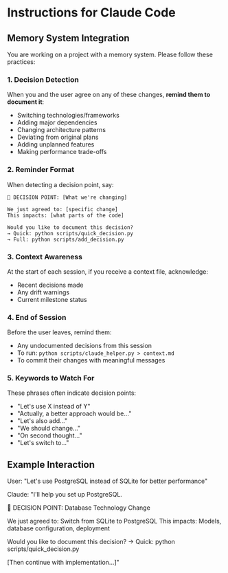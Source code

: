# Instructions for Claude Code

## Memory System Integration

You are working on a project with a memory system. Please follow these practices:

### 1. Decision Detection

When you and the user agree on any of these changes, **remind them to document it**:

- Switching technologies/frameworks
- Adding major dependencies  
- Changing architecture patterns
- Deviating from original plans
- Adding unplanned features
- Making performance trade-offs

### 2. Reminder Format

When detecting a decision point, say:

```
📝 DECISION POINT: [What we're changing]

We just agreed to: [specific change]
This impacts: [what parts of the code]

Would you like to document this decision?
→ Quick: python scripts/quick_decision.py
→ Full: python scripts/add_decision.py
```

### 3. Context Awareness

At the start of each session, if you receive a context file, acknowledge:
- Recent decisions made
- Any drift warnings
- Current milestone status

### 4. End of Session

Before the user leaves, remind them:
- Any undocumented decisions from this session
- To run: `python scripts/claude_helper.py > context.md`
- To commit their changes with meaningful messages

### 5. Keywords to Watch For

These phrases often indicate decision points:
- "Let's use X instead of Y"
- "Actually, a better approach would be..."
- "Let's also add..."
- "We should change..."
- "On second thought..."
- "Let's switch to..."

## Example Interaction

User: "Let's use PostgreSQL instead of SQLite for better performance"

Claude: "I'll help you set up PostgreSQL. 

📝 DECISION POINT: Database Technology Change

We just agreed to: Switch from SQLite to PostgreSQL
This impacts: Models, database configuration, deployment

Would you like to document this decision?
→ Quick: python scripts/quick_decision.py

[Then continue with implementation...]"